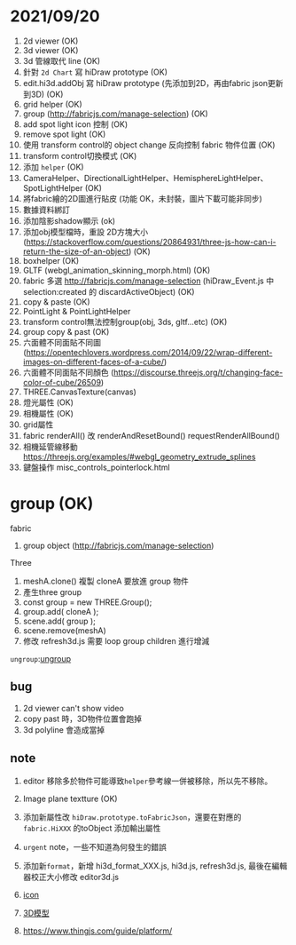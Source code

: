 # 2021/09/20

1. 2d viewer (OK)  
2. 3d viewer (OK)  
3. 3d 管線取代 line (OK)  
4. 針對 `2d Chart` 寫 hiDraw prototype (OK)  
5. edit.hi3d.addObj  寫 hiDraw prototype (先添加到2D，再由fabric json更新到3D) (OK)  
6. grid helper (OK)  
7. group (http://fabricjs.com/manage-selection) (OK)   
8. add spot light icon 控制 (OK)  
9. remove spot light (OK)  
10. 使用 transform control的 object change 反向控制 fabric 物件位置  (OK)  
11. transform control切換模式 (OK)  
12. 添加 `helper` (OK)
13. CameraHelper、DirectionalLightHelper、HemisphereLightHelper、SpotLightHelper (OK)  
14. 將fabric繪的2D圖進行貼皮 (功能 OK，未封裝，圖片下載可能非同步)  
15. 數據資料綁訂  
16. 添加陰影shadow顯示 (ok)  
17. 添加obj模型檔時，重設 2D方塊大小 (https://stackoverflow.com/questions/20864931/three-js-how-can-i-return-the-size-of-an-object)  (OK)  
18. boxhelper (OK)
19. GLTF (webgl_animation_skinning_morph.html) (OK)  
20. fabric 多選 http://fabricjs.com/manage-selection   (hiDraw_Event.js 中 selection:created 的 discardActiveObject) (OK)  
21. copy & paste (OK)  
22. PointLight & PointLightHelper
23. transform control無法控制group(obj, 3ds, gltf...etc) (OK)
24. group copy & past (OK)
25. 六面體不同面貼不同圖 (https://opentechlovers.wordpress.com/2014/09/22/wrap-different-images-on-different-faces-of-a-cube/)  
26. 六面體不同面貼不同顏色 (https://discourse.threejs.org/t/changing-face-color-of-cube/26509)  
27. THREE.CanvasTexture(canvas)  
28. 燈光屬性 (OK)  
29. 相機屬性 (OK)  
30. grid屬性  
31. fabric renderAll() 改 renderAndResetBound() requestRenderAllBound()  
32. 相機延管線移動 https://threejs.org/examples/#webgl_geometry_extrude_splines  
33. 鍵盤操作 misc_controls_pointerlock.html

# group (OK)  
fabric  
1. group object (http://fabricjs.com/manage-selection)  

Three  
1. meshA.clone() 複製 cloneA 要放進 group 物件
2. 產生three group
3. const group = new THREE.Group();
4. group.add( cloneA );
5. scene.add( group );
6. scene.remove(meshA)
7. 修改 refresh3d.js 需要 loop group children 進行增減

`ungroup`:[ungroup](https://discourse.threejs.org/t/ungroup-without-removing/1912/2)  

## bug  

1. 2d viewer can't show video  
2. copy past 時，3D物件位置會跑掉  
3. 3d polyline 會造成當掉  


## note  

1. editor 移除多於物件可能導致`helper`參考線一併被移除，所以先不移除。  

2. Image plane textture (OK)  

3. 添加新屬性改 `hiDraw.prototype.toFabricJson`，還要在對應的 `fabric.HiXXX` 的toObject 添加輸出屬性

4. `urgent` note，一些不知道為何發生的錯誤

5. 添加新`format`，新增 hi3d_format_XXX.js, hi3d.js, refresh3d.js, 最後在編輯器校正大小修改 editor3d.js

6. [icon](https://www.flaticon.com/free-icon/move-object_14296#)

7. [3D模型](https://free3d.com/3d-models/)  

8. https://www.thingjs.com/guide/platform/